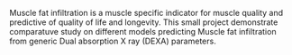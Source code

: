 Muscle fat infiltration is a muscle specific indicator for muscle quality and predictive of quality of life and longevity. 
This small project demonstrate comparatuve study on different models predicting Muscle fat infiltration from generic Dual absorption X ray (DEXA) parameters.
